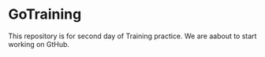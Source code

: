 # GoTraining
This repository is for second day of Training practice. 
We are aabout to start working on GtHub.
